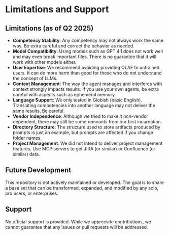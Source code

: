 # Limitations and Support

## Limitations (as of Q2 2025)

- **Competency Stability**: Any competency may not always work the same way. Be extra careful and correct the behavior as needed.
- **Model Compatibility**: Using models such as GPT 4.1 does not work well and may even break important files. There is no guarantee that it will work with other models either.
- **User Expertise**: We recommend avoiding providing OLAF to untrained users. It can do more harm than good for those who do not understand the concept of LLMs.
- **Context Management**: The way the agent manages and interferes with context strongly impacts results. If you use your own agents, be extra careful with aspects such as ephemeral memory.
- **Language Support**: We only tested in Globish (basic English). Translating competencies into another language may not deliver the same results. Be careful.
- **Vendor Independence**: Although we tried to make it non-vendor dependent, there may still be some remnants from our first incarnation.
- **Directory Structure**: The structure used to store artifacts produced by prompts is just an example, but prompts are affected if you change folder names.
- **Project Management**: We did not intend to deliver project management features. Use MCP servers to get JIRA (or similar) or Confluence (or similar) data.

## Future Development
This repository is not actively maintained or developed. The goal is to share a base set that can be transformed, expanded, and modified by any solo, pro users, or enterprises.

## Support
No official support is provided. While we appreciate contributions, we cannot guarantee that any issues or pull requests will be addressed.
